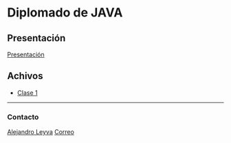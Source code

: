 # Diplomado de JAVA

## Presentación

[Presentación](https://github.com/jalmx89/Diplomado-JAVA/raw/master/Presentaci%C3%B3n/Dips-JAVA_1-47.pdf)

## Achivos

- [Clase 1](https://github.com/jalmx89/Diplomado-JAVA/tree/master/clase1)

___

### Contacto

[Alejandro Leyva](https://alejandro-leyva.com)
[Correo](contacto@alejandro-leyva.com)